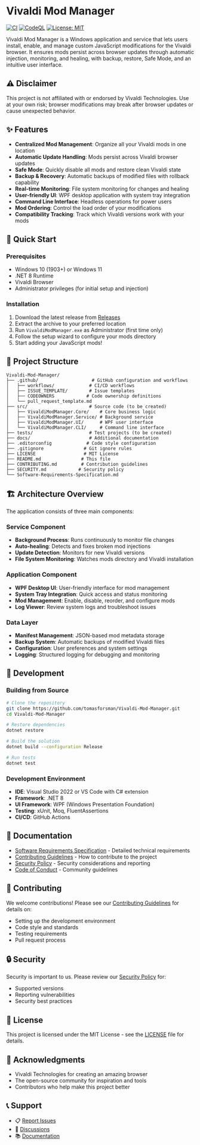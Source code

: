 # Vivaldi Mod Manager

[![CI](https://github.com/tomasforsman/Vivaldi-Mod-Manager/actions/workflows/ci.yml/badge.svg)](https://github.com/tomasforsman/Vivaldi-Mod-Manager/actions/workflows/ci.yml)
[![CodeQL](https://github.com/tomasforsman/Vivaldi-Mod-Manager/actions/workflows/codeql.yml/badge.svg)](https://github.com/tomasforsman/Vivaldi-Mod-Manager/actions/workflows/codeql.yml)
[![License: MIT](https://img.shields.io/badge/License-MIT-yellow.svg)](https://opensource.org/licenses/MIT)

Vivaldi Mod Manager is a Windows application and service that lets users install, enable, and manage custom JavaScript modifications for the Vivaldi browser. It ensures mods persist across browser updates through automatic injection, monitoring, and healing, with backup, restore, Safe Mode, and an intuitive user interface.

## ⚠️ Disclaimer

This project is not affiliated with or endorsed by Vivaldi Technologies. Use at your own risk; browser modifications may break after browser updates or cause unexpected behavior.

## ✨ Features

- **Centralized Mod Management**: Organize all your Vivaldi mods in one location
- **Automatic Update Handling**: Mods persist across Vivaldi browser updates
- **Safe Mode**: Quickly disable all mods and restore clean Vivaldi state
- **Backup & Recovery**: Automatic backups of modified files with rollback capability
- **Real-time Monitoring**: File system monitoring for changes and healing
- **User-friendly UI**: WPF desktop application with system tray integration
- **Command Line Interface**: Headless operations for power users
- **Mod Ordering**: Control the load order of your modifications
- **Compatibility Tracking**: Track which Vivaldi versions work with your mods

## 🚀 Quick Start

### Prerequisites

- Windows 10 (1903+) or Windows 11
- .NET 8 Runtime
- Vivaldi Browser
- Administrator privileges (for initial setup and injection)

### Installation

1. Download the latest release from [Releases](https://github.com/tomasforsman/Vivaldi-Mod-Manager/releases)
2. Extract the archive to your preferred location
3. Run `VivaldiModManager.exe` as Administrator (first time only)
4. Follow the setup wizard to configure your mods directory
5. Start adding your JavaScript mods!

## 📁 Project Structure

```
Vivaldi-Mod-Manager/
├── .github/                    # GitHub configuration and workflows
│   ├── workflows/             # CI/CD workflows
│   ├── ISSUE_TEMPLATE/        # Issue templates
│   ├── CODEOWNERS            # Code ownership definitions
│   └── pull_request_template.md
├── src/                       # Source code (to be created)
│   ├── VivaldiModManager.Core/    # Core business logic
│   ├── VivaldiModManager.Service/ # Background service
│   ├── VivaldiModManager.UI/      # WPF user interface
│   └── VivaldiModManager.CLI/     # Command line interface
├── tests/                     # Test projects (to be created)
├── docs/                      # Additional documentation
├── .editorconfig             # Code style configuration
├── .gitignore               # Git ignore rules
├── LICENSE                  # MIT License
├── README.md               # This file
├── CONTRIBUTING.md         # Contribution guidelines
├── SECURITY.md            # Security policy
└── Software-Requirements-Specification.md
```

## 🏗️ Architecture Overview

The application consists of three main components:

### Service Component
- **Background Process**: Runs continuously to monitor file changes
- **Auto-healing**: Detects and fixes broken mod injections
- **Update Detection**: Monitors for new Vivaldi versions
- **File System Monitoring**: Watches mods directory and Vivaldi installation

### Application Component  
- **WPF Desktop UI**: User-friendly interface for mod management
- **System Tray Integration**: Quick access and status monitoring
- **Mod Management**: Enable, disable, reorder, and configure mods
- **Log Viewer**: Review system logs and troubleshoot issues

### Data Layer
- **Manifest Management**: JSON-based mod metadata storage
- **Backup System**: Automatic backups of modified Vivaldi files
- **Configuration**: User preferences and system settings
- **Logging**: Structured logging for debugging and monitoring

## 🔧 Development

### Building from Source

```bash
# Clone the repository
git clone https://github.com/tomasforsman/Vivaldi-Mod-Manager.git
cd Vivaldi-Mod-Manager

# Restore dependencies
dotnet restore

# Build the solution
dotnet build --configuration Release

# Run tests
dotnet test
```

### Development Environment

- **IDE**: Visual Studio 2022 or VS Code with C# extension
- **Framework**: .NET 8
- **UI Framework**: WPF (Windows Presentation Foundation)
- **Testing**: xUnit, Moq, FluentAssertions
- **CI/CD**: GitHub Actions

## 📖 Documentation

- [Software Requirements Specification](Software-Requirements-Specification.md) - Detailed technical requirements
- [Contributing Guidelines](CONTRIBUTING.md) - How to contribute to the project
- [Security Policy](SECURITY.md) - Security considerations and reporting
- [Code of Conduct](CODE_OF_CONDUCT.md) - Community guidelines

## 🤝 Contributing

We welcome contributions! Please see our [Contributing Guidelines](CONTRIBUTING.md) for details on:

- Setting up the development environment
- Code style and standards
- Testing requirements
- Pull request process

## 🔒 Security

Security is important to us. Please review our [Security Policy](SECURITY.md) for:

- Supported versions
- Reporting vulnerabilities
- Security best practices

## 📝 License

This project is licensed under the MIT License - see the [LICENSE](LICENSE) file for details.

## 🙏 Acknowledgments

- Vivaldi Technologies for creating an amazing browser
- The open-source community for inspiration and tools
- Contributors who help make this project better

## 📞 Support

- 📋 [Report Issues](https://github.com/tomasforsman/Vivaldi-Mod-Manager/issues)
- 💬 [Discussions](https://github.com/tomasforsman/Vivaldi-Mod-Manager/discussions)
- 📚 [Documentation](https://github.com/tomasforsman/Vivaldi-Mod-Manager/blob/main/README.md)
